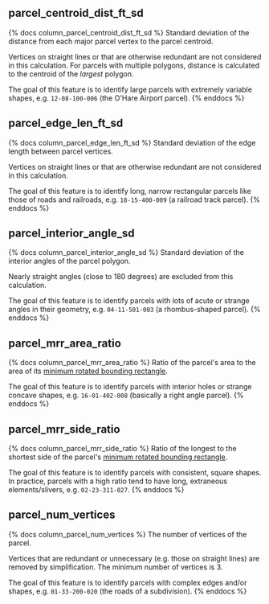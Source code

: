 ## parcel_centroid_dist_ft_sd

{% docs column_parcel_centroid_dist_ft_sd %}
Standard deviation of the distance from each major parcel vertex to
the parcel centroid.

Vertices on straight lines or that are otherwise redundant are not considered
in this calculation. For parcels with multiple polygons, distance is calculated
to the centroid of the _largest_ polygon.

The goal of this feature is to identify large parcels with extremely variable
shapes, e.g. `12-08-100-006` (the O'Hare Airport parcel).
{% enddocs %}

## parcel_edge_len_ft_sd

{% docs column_parcel_edge_len_ft_sd %}
Standard deviation of the edge length between parcel vertices.

Vertices on straight lines or that are otherwise redundant are not considered
in this calculation.

The goal of this feature is to identify long, narrow rectangular parcels like
those of roads and railroads, e.g. `18-15-400-009` (a railroad track parcel).
{% enddocs %}

## parcel_interior_angle_sd

{% docs column_parcel_interior_angle_sd %}
Standard deviation of the interior angles of the parcel polygon.

Nearly straight angles (close to 180 degrees) are excluded from this
calculation.

The goal of this feature is to identify parcels with lots of acute or strange
angles in their geometry, e.g. `04-11-501-003` (a rhombus-shaped parcel).
{% enddocs %}

## parcel_mrr_area_ratio

{% docs column_parcel_mrr_area_ratio %}
Ratio of the parcel's area to the area of its
[minimum rotated bounding rectangle](https://en.wikipedia.org/wiki/Minimum_bounding_rectangle).

The goal of this feature is to identify parcels with interior holes or strange
concave shapes, e.g. `16-01-402-008` (basically a right angle parcel).
{% enddocs %}

## parcel_mrr_side_ratio

{% docs column_parcel_mrr_side_ratio %}
Ratio of the longest to the shortest side of the parcel's
[minimum rotated bounding rectangle](https://en.wikipedia.org/wiki/Minimum_bounding_rectangle).

The goal of this feature is to identify parcels with consistent, square shapes.
In practice, parcels with a high ratio tend to have long, extraneous
elements/slivers, e.g. `02-23-311-027`.
{% enddocs %}

## parcel_num_vertices

{% docs column_parcel_num_vertices %}
The number of vertices of the parcel.

Vertices that are redundant or unnecessary (e.g. those on straight lines) are
removed by simplification. The minimum number of vertices is 3.

The goal of this feature is to identify parcels with complex edges and/or
shapes, e.g. `01-33-200-020` (the roads of a subdivision).
{% enddocs %}
